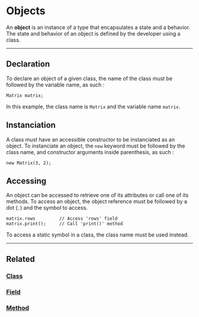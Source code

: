 # Objects
An **object** is an instance of a type that encapsulates a state and a behavior.
The state and behavior of an object is defined by the developer using a class.


---


## Declaration
To declare an object of a given class, the name of the class must be followed by the variable name, as such :
```poly
Matrix matrix;
```
In this example, the class name is `Matrix` and the variable name `matrix`.


## Instanciation
A class must have an accessible constructor to be instanciated as an object.
To instanciate an object, the `new` keyword must be followed by the class name, and constructor arguments inside parenthesis, as such :
```poly
new Matrix(3, 2);
```


## Accessing
An object can be accessed to retrieve one of its attributes or call one of its methods.
To access an object, the object reference must be followed by a dot (`.`) and the symbol to access.

```poly
matrix.rows         // Access 'rows' field
matrix.print();     // Call 'print()' method
```

To access a static symbol in a class, the class name must be used instead.


---


## Related
### [Class](Class.md)
### [Field](Field.md)
### [Method](Method.md)